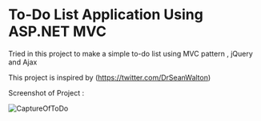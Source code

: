 # To-Do List Application Using ASP.NET MVC

Tried in this project to make a simple to-do list using MVC pattern ,
jQuery and Ajax

This project is inspired by (https://twitter.com/DrSeanWalton)

Screenshot of Project :

![CaptureOfToDo](https://user-images.githubusercontent.com/32172698/57250696-5ce55380-7048-11e9-8d41-760bfbbb76a2.PNG)

